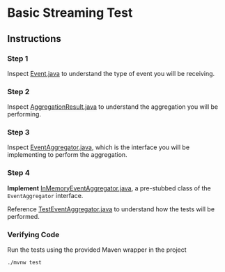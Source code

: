# Basic Streaming Test

## Instructions

### Step 1

Inspect [Event.java](src/main/java/com/circusofvalue/events/Event.java) to understand the type of event you will be receiving. 


### Step 2

Inspect [AggregationResult.java](src/main/java/com/circusofvalue/events/aggregation/AggregationResult.java) to understand
the aggregation you will be performing.

### Step 3

Inspect [EventAggregator.java](src/main/java/com/circusofvalue/events/aggregation/EventAggregator.java), which is the interface
you will be implementing to perform the aggregation.

### Step 4

**Implement** [InMemoryEventAggregator.java](src/main/java/com/circusofvalue/events/aggregation/InMemoryEventAggregator.java), a 
pre-stubbed class of the `EventAggregator` interface.

Reference [TestEventAggregator.java](src/test/java/com/circusofvalue/events/aggregation/TestEventAggregator.java) to understand
how the tests will be performed.

### Verifying Code

Run the tests using the provided Maven wrapper in the project
```shell
./mvnw test
```
